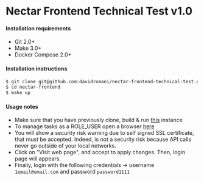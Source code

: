 Nectar Frontend Technical Test v1.0
===================================

#### Installation requirements

 * Git 2.0+
 * Make 3.0+
 * Docker Compose 2.0+

#### Installation instructions

```bash
$ git clone git@github.com:davidromani/nectar-frontend-technical-test.git nectar-frontend
$ cd nectar-frontend
$ make up
```

#### Usage notes

 * Make sure that you have previously clone, build & run [this](https://github.com/davidromani/nectar-backend-technical-test) instance
 * To manage tasks as a ROLE_USER open a browser [here](https://localhost:8100/login) 
 * You will show a security risk warning due to self signed SSL certificate, that must be accepted. Indeed, is not a security risk because API calls never go outside of your local networks.
 * Click on "Visit web page", and accept to apply changes. Then, login page will appears.
 * Finally, login with the following credentials -> username `1email@email.com` and password `password1111`
